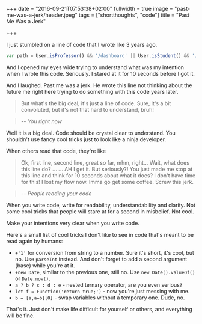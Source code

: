 +++
date = "2016-09-21T07:53:38+02:00"
fullwidth = true
image = "past-me-was-a-jerk/header.jpeg"
tags = ["shortthoughts", "code"]
title = "Past Me Was a Jerk"

+++

I just stumbled on a line of code that I wrote like 3 years ago.

````js
var path = User.isProfessor() && '/dashboard' || User.isStudent() && '/player-router' || '/login';
````

And I opened my eyes wide trying to understand what was my intention when I wrote this code. Seriously. I stared at it for 10 seconds before I got it.

And I laughed. Past me was a jerk. He wrote this line not thinking about the future me right here trying to do something with this code years later.

> But what's the big deal, it's just a line of code. Sure, it's a bit convoluted, but it's not that hard to understand, bruh!

> -- <cite> You right now</cite>

Well it is a big deal. Code should be crystal clear to understand. You shouldn't use fancy cool tricks just to look like a ninja developer. 

When others read that code, they're like

> Ok, first line, second line, great so far, mhm, right... Wait, what does this line do? ... ... AH I get it. But seriously?! You just made me stop at this line and think for 10 seconds about what it does? I don't have time for this! I lost my flow now. Imma go get some coffee. Screw this jerk.

> -- <cite>People reading your code</cite>

When you write code, write for readability, understandability and clarity. Not some cool tricks that people will stare at for a second in misbelief. Not cool.

Make your intentions very clear when you write code.

Here's a small list of cool tricks I don't like to see in code that's meant to be read again by humans:

- `+'1'` for conversion from string to a number. Sure it's short, it's cool, but no. Use `parseInt` instead. And don't forget to add a second argument (base) while you're at it.
- `+new Date`, similar to the previous one, still no. Use `new Date().valueOf()` or `Date.now()`.
- `a ? b ? c : d : e` - nested ternary operator, are you even serious?
- `let f = Function('return true;')` - now you're just messing with me.
- `b = [a,a=b][0]` - swap variables without a temporary one. Dude, no.

That's it. Just don't make life difficult for yourself or others, and everything will be fine.